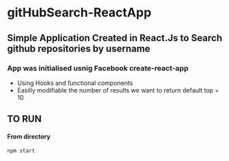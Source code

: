 # gitHubSearch-ReactApp

## Simple Application Created in React.Js to Search github repositories by username

### App was initialised usnig Facebook create-react-app

- Using Hooks and functional components 
- Easilly modifiable the number of results we want to return default top = 10

## TO RUN

#### From directory

`npm start`
